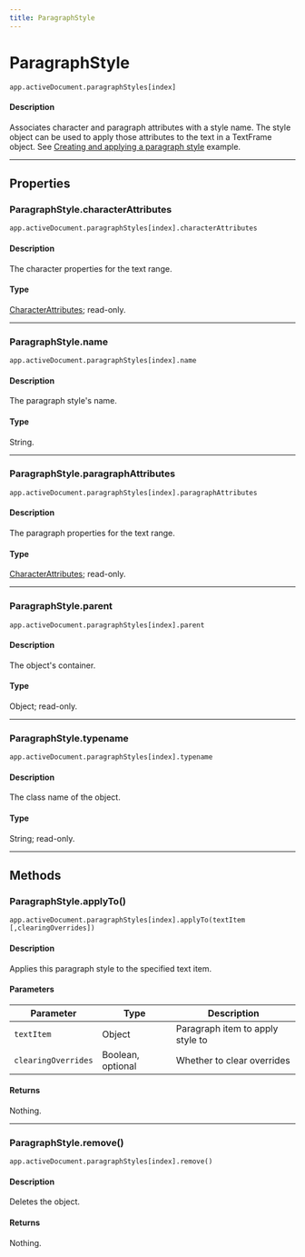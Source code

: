 ```yaml
---
title: ParagraphStyle
---
```

# ParagraphStyle

`app.activeDocument.paragraphStyles[index]`

#### Description

Associates character and paragraph attributes with a style name. The style object can be used to apply those attributes to the text in a TextFrame object. See [Creating and applying a paragraph style](../paragraphstyles#creating-and-applying-a-paragraph-style) example.

---

## Properties

### ParagraphStyle.characterAttributes

`app.activeDocument.paragraphStyles[index].characterAttributes`

#### Description

The character properties for the text range.

#### Type

[CharacterAttributes](.././CharacterAttributes); read-only.

---

### ParagraphStyle.name

`app.activeDocument.paragraphStyles[index].name`

#### Description

The paragraph style's name.

#### Type

String.

---

### ParagraphStyle.paragraphAttributes

`app.activeDocument.paragraphStyles[index].paragraphAttributes`

#### Description

The paragraph properties for the text range.

#### Type

[CharacterAttributes](.././CharacterAttributes); read-only.

---

### ParagraphStyle.parent

`app.activeDocument.paragraphStyles[index].parent`

#### Description

The object's container.

#### Type

Object; read-only.

---

### ParagraphStyle.typename

`app.activeDocument.paragraphStyles[index].typename`

#### Description

The class name of the object.

#### Type

String; read-only.

---

## Methods

### ParagraphStyle.applyTo()

`app.activeDocument.paragraphStyles[index].applyTo(textItem [,clearingOverrides])`

#### Description

Applies this paragraph style to the specified text item.

#### Parameters

|      Parameter      |       Type        |           Description            |
| ------------------- | ----------------- | -------------------------------- |
| `textItem`          | Object            | Paragraph item to apply style to |
| `clearingOverrides` | Boolean, optional | Whether to clear overrides       |

#### Returns

Nothing.

---

### ParagraphStyle.remove()

`app.activeDocument.paragraphStyles[index].remove()`

#### Description

Deletes the object.

#### Returns

Nothing.
